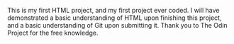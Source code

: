 This is my first HTML project, and my first project ever coded. I will have demonstrated a basic understanding of HTML upon finishing this project, and a basic understanding of Git upon submitting it. Thank you to The Odin Project for the free knowledge.
